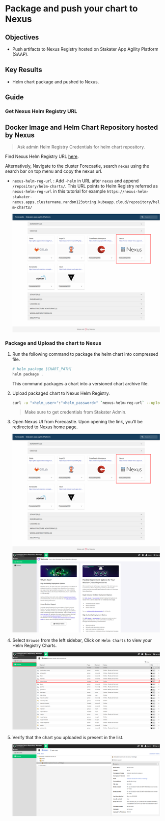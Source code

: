 # Package and push your chart to Nexus

## Objectives

- Push artifacts to Nexus Registry hosted on Stakater App Agility Platform (SAAP).

## Key Results

- Helm chart package and pushed to Nexus.

## Guide

### Get Nexus Helm Registry URL

## Docker Image and Helm Chart Repository hosted by Nexus

> Ask admin Helm Registry Credentials for helm chart repository.

Find Nexus Helm Registry URL [here](../../../managed-addons/nexus/routes.md).

Alternatively, Navigate to the cluster Forecastle, search `nexus` using the search bar on top menu and copy the nexus url.

- `nexus-helm-reg-url` : Add `-helm` in URL after `nexus` and append `/repository/helm-charts/`. This URL points to Helm Registry referred as `nexus-helm-reg-url` in this tutorial for example `https://nexus-helm-stakater-nexus.apps.clustername.random123string.kubeapp.cloud/repository/helm-charts/`

  ![nexus-Forecastle](../images/nexus-forecastle.png)

### Package and Upload the chart to Nexus

1. Run the following command to package the helm chart into compressed file.

   ```sh
   # helm package [CHART_PATH]
   helm package .
   ```

   This command packages a chart into a versioned chart archive file.

1. Upload packaged chart to Nexus Helm Registry.

   ```sh
   curl -u "<helm_user>":"<helm_password>" `nexus-helm-reg-url` --upload-file "CHART_NAME-CHART_VERSION.tgz"
   ```

   > Make sure to get credentials from Stakater Admin.

1. Open Nexus UI from Forecastle. Upon opening the link, you'll be redirected to Nexus home page.

   ![`nexus-Forecastle`](../images/nexus-forecastle.png)
   ![`nexus-homepage`](../images/nexus-homepage.png)

1. Select `Browse` from the left sidebar, Click on `Helm Charts` to view your Helm Registry Charts.

   ![`nexus-browse-helm`](../images/nexus-browse-helm.png)

1. Verify that the chart you uploaded is present in the list.

    ![`nexus-helm-charts`](../images/nexus-helm-charts.png)
